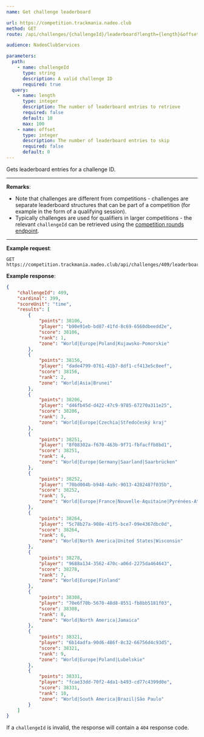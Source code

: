 ```yaml
---
name: Get challenge leaderboard

url: https://competition.trackmania.nadeo.club
method: GET
route: /api/challenges/{challengeId}/leaderboard?length={length}&offset={offset}

audience: NadeoClubServices

parameters:
  path:
    - name: challengeId
      type: string
      description: A valid challenge ID
      required: true
  query:
    - name: length
      type: integer
      description: The number of leaderboard entries to retrieve
      required: false
      default: 10
      max: 100
    - name: offset
      type: integer
      description: The number of leaderboard entries to skip
      required: false
      default: 0
---
```


Gets leaderboard entries for a challenge ID.

---

**Remarks**:
- Note that challenges are different from competitions - challenges are separate leaderboard structures that can be part of a competition (for example in the form of a qualifying session).
- Typically challenges are used for qualifiers in larger competitions - the relevant `challengeId` can be retrieved using the [competition rounds endpoint](/competition/competitions/rounds).

---

**Example request**:
```plain
GET https://competition.trackmania.nadeo.club/api/challenges/409/leaderboard
```

**Example response**:
```json
{
    "challengeId": 409,
    "cardinal": 399,
    "scoreUnit": "time",
    "results": [
        {
            "points": 38106,
            "player": "b90e91eb-bd87-41fd-8c69-6560dbeedd2e",
            "score": 38106,
            "rank": 1,
            "zone": "World|Europe|Poland|Kujawsko-Pomorskie"
        },
        {
            "points": 38156,
            "player": "dade4799-0761-41b7-8df1-cf413e5c8eef",
            "score": 38156,
            "rank": 2,
            "zone": "World|Asia|Brunei"
        },
        {
            "points": 38206,
            "player": "d46fb45d-d422-47c9-9785-67270a311e25",
            "score": 38206,
            "rank": 3,
            "zone": "World|Europe|Czechia|Středočeský kraj"
        },
        {
            "points": 38251,
            "player": "8f08302a-f670-463b-9f71-fbfacffb8bd1",
            "score": 38251,
            "rank": 4,
            "zone": "World|Europe|Germany|Saarland|Saarbrücken"
        },
        {
            "points": 38252,
            "player": "70bd004b-b948-4a9c-9013-4282487f035b",
            "score": 38252,
            "rank": 5,
            "zone": "World|Europe|France|Nouvelle-Aquitaine|Pyrénées-Atlantiques"
        },
        {
            "points": 38264,
            "player": "5c78b27a-908e-41f5-bce7-09e4367dbc0d",
            "score": 38264,
            "rank": 6,
            "zone": "World|North America|United States|Wisconsin"
        },
        {
            "points": 38278,
            "player": "9688a134-3562-470c-a06d-2275da464643",
            "score": 38278,
            "rank": 7,
            "zone": "World|Europe|Finland"
        },
        {
            "points": 38308,
            "player": "70e6f70b-5670-48d8-8551-fb8bb5181f03",
            "score": 38308,
            "rank": 8,
            "zone": "World|North America|Jamaica"
        },
        {
            "points": 38321,
            "player": "6b14adfa-90d6-486f-8c32-66756d4c93d5",
            "score": 38321,
            "rank": 9,
            "zone": "World|Europe|Poland|Lubelskie"
        },
        {
            "points": 38331,
            "player": "fcae33dd-70f2-4da1-b493-cd77c4399d0e",
            "score": 38331,
            "rank": 10,
            "zone": "World|South America|Brazil|São Paulo"
        }
    ]
}
```

If a `challengeId` is invalid, the response will contain a `404` response code.
